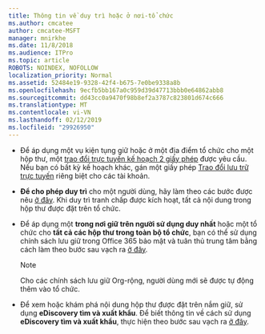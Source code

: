 ```yaml
---
title: Thông tin về duy trì hoặc ở nơi-tổ chức
ms.author: cmcatee
author: cmcatee-MSFT
manager: mnirkhe
ms.date: 11/8/2018
ms.audience: ITPro
ms.topic: article
ROBOTS: NOINDEX, NOFOLLOW
localization_priority: Normal
ms.assetid: 52484e19-9328-42f4-b675-7e0be9338a8b
ms.openlocfilehash: 9ecfb5bb167a0c959d39d47713bbb0e64862abb8
ms.sourcegitcommit: dd43cc0a9470f98b8ef2a3787c823801d674c666
ms.translationtype: MT
ms.contentlocale: vi-VN
ms.lasthandoff: 02/12/2019
ms.locfileid: "29926950"
---
```

- Để áp dụng một vụ kiện tụng giữ hoặc ở một địa điểm tổ chức cho một hộp thư, một [trao đổi trực tuyến kế hoạch 2 giấy phép](https://docs.microsoft.com/office365/servicedescriptions/office-365-platform-service-description/office-365-plan-options) được yêu cầu. Nếu bạn có bất kỳ kế hoạch khác, gán một giấy phép [Trao đổi lưu trữ trực tuyến](https://docs.microsoft.com/office365/servicedescriptions/exchange-online-archiving-service-description/exchange-online-archiving-service-description) riêng biệt cho các tài khoản. 
    
- **Để cho phép duy trì** cho một người dùng, hãy làm theo các bước được nêu [ở đây](https://docs.microsoft.com/office365/SecurityCompliance/place-a-mailbox-on-litigation-hold). Khi duy trì tranh chấp được kích hoạt, tất cả nội dung trong hộp thư được đặt trên tổ chức.
    
- Để áp dụng một **trong nơi giữ trên người sử dụng duy nhất** hoặc một tổ chức cho **tất cả các hộp thư trong toàn bộ tổ chức**, bạn có thể sử dụng chính sách lưu giữ trong Office 365 bảo mật và tuân thủ trung tâm bằng cách làm theo bước sau vạch ra [ở đây](https://docs.microsoft.com/Office365/securitycompliance/retention-policies ).
    
    > [!NOTE]
    > Cho các chính sách lưu giữ Org-rộng, người dùng mới sẽ được tự động thêm vào tổ chức. 
  
- Để xem hoặc khám phá nội dung hộp thư được đặt trên nắm giữ, sử dụng **eDiscovery tìm và xuất khẩu**. Để biết thông tin về cách sử dụng **eDiscovery tìm và xuất khẩu**, thực hiện theo bước sau vạch ra [ở đây](https://docs.microsoft.com/office365/securitycompliance/export-search-results).
    

